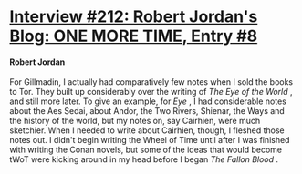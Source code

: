 # [Interview #212: Robert Jordan's Blog: ONE MORE TIME, Entry #8](https://www.theoryland.com/intvmain.php?i=212#8)

#### Robert Jordan

For Gillmadin, I actually had comparatively few notes when I sold the books to Tor. They built up considerably over the writing of
*The Eye of the World*
, and still more later. To give an example, for
*Eye*
, I had considerable notes about the Aes Sedai, about Andor, the Two Rivers, Shienar, the Ways and the history of the world, but my notes on, say Cairhien, were much sketchier. When I needed to write about Cairhien, though, I fleshed those notes out. I didn't begin writing the Wheel of Time until after I was finished with writing the Conan novels, but some of the ideas that would become tWoT were kicking around in my head before I began
*The Fallon Blood*
.

